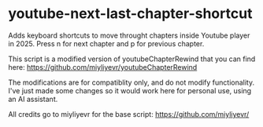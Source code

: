 # youtube-next-last-chapter-shortcut
Adds keyboard shortcuts to move throught chapters inside Youtube player in 2025.
Press n for next chapter and p for previous chapter.

This script is a modified version of youtubeChapterRewind that you can find here: https://github.com/miyliyevr/youtubeChapterRewind

The modifications are for compatiblity only, and do not modify functionality. I've just made some changes so it would work here for personal use, using an AI assistant.

All credits go to miyliyevr for the base script: https://github.com/miyliyevr/
